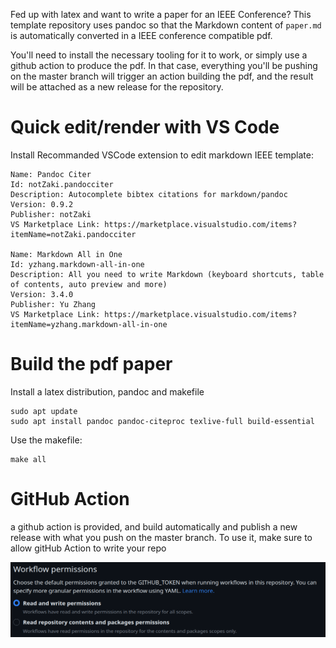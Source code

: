 Fed up with latex and want to write a paper for an IEEE Conference? This template repository uses pandoc so that the Markdown content of `paper.md` is automatically converted in a IEEE conference compatible pdf.

You'll need to install the necessary tooling for it to work, or simply use a github action to produce the pdf. In that case, everything you'll be pushing on the master branch will trigger an action building the pdf, and the result will be attached as a new release for the repository.

# Quick edit/render with VS Code 

Install Recommanded VSCode extension to edit markdown IEEE template:

```
Name: Pandoc Citer
Id: notZaki.pandocciter
Description: Autocomplete bibtex citations for markdown/pandoc
Version: 0.9.2
Publisher: notZaki
VS Marketplace Link: https://marketplace.visualstudio.com/items?itemName=notZaki.pandocciter

Name: Markdown All in One
Id: yzhang.markdown-all-in-one
Description: All you need to write Markdown (keyboard shortcuts, table of contents, auto preview and more)
Version: 3.4.0
Publisher: Yu Zhang
VS Marketplace Link: https://marketplace.visualstudio.com/items?itemName=yzhang.markdown-all-in-one
```

# Build the pdf paper

Install a latex distribution, pandoc and makefile

```
sudo apt update
sudo apt install pandoc pandoc-citeproc texlive-full build-essential
```

Use the makefile:

```
make all
```

# GitHub Action

a github action is provided, and build automatically and publish a new release with what you push on the master branch. To use it, make sure to allow gitHub Action to write your repo

![](doc/githubaction.png)
